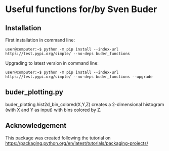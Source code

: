 # Useful functions for/by Sven Buder

## Installation

First installation in command line:
```console
user@computer:~$ python -m pip install --index-url https://test.pypi.org/simple/ --no-deps buder_functions
```

Upgrading to latest version in command line:
```console
user@computer:~$ python -m pip install --index-url https://test.pypi.org/simple/ --no-deps buder_functions --upgrade
```

## buder_plotting.py

buder_plotting.hist2d_bin_colored(X,Y,Z) creates a 2-dimensional histogram (with X and Y as input) with bins colored by Z.

## Acknowledgement

This package was created following the tutorial on https://packaging.python.org/en/latest/tutorials/packaging-projects/
